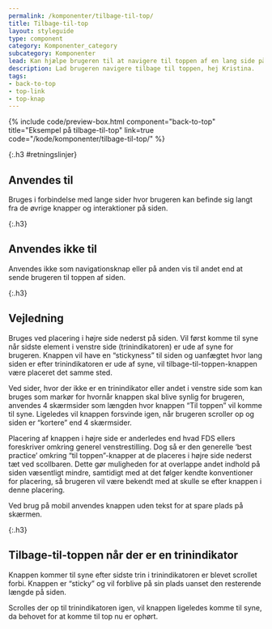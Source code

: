 ```yaml
---
permalink: /komponenter/tilbage-til-top/
title: Tilbage-til-top
layout: styleguide
type: component
category: Komponenter_category
subcategory: Komponenter
lead: Kan hjælpe brugeren til at navigere til toppen af en lang side på en let måde uden at miste overblikket over, hvordan man kommer dertil.
description: Lad brugeren navigere tilbage til toppen, hej Kristina.
tags:
- back-to-top
- top-link
- top-knap
---
```


{% include code/preview-box.html component="back-to-top" title="Eksempel på tilbage-til-top" link=true code="/kode/komponenter/tilbage-til-top/" %}

{:.h3 #retningslinjer}
## Anvendes til

Bruges i forbindelse med lange sider hvor brugeren kan befinde sig langt fra de øvrige knapper og interaktioner på siden.

{:.h3}
## Anvendes ikke til

Anvendes ikke som navigationsknap eller på anden vis til andet end at sende brugeren til toppen af siden.

{:.h3}
## Vejledning

Bruges ved placering i højre side nederst på siden. Vil først komme til syne når sidste element i venstre side (trinindikatoren) er ude af syne for brugeren. Knappen vil have en “stickyness” til siden og uanfægtet hvor lang siden er efter trinindikatoren er ude af syne, vil tilbage-til-toppen-knappen være placeret det samme sted. 

Ved sider, hvor der ikke er en trinindikator eller andet i venstre side som kan bruges som markør for hvornår knappen skal blive synlig for brugeren, anvendes 4 skærmsider som længden hvor knappen “Til toppen” vil komme til syne. Ligeledes vil knappen forsvinde igen, når brugeren scroller op og siden er “kortere” end 4 skærmsider. 

Placering af knappen i højre side er anderledes end hvad FDS ellers foreskriver omkring generel venstrestilling. Dog så er den generelle ‘best practice’ omkring “til toppen”-knapper at de placeres i højre side nederst tæt ved scollbaren. Dette gør muligheden for at overlappe andet indhold på siden væsentligt mindre, samtidigt med at det følger kendte konventioner for placering, så brugeren vil være bekendt med at skulle se efter knappen i denne placering.

Ved brug på mobil anvendes knappen uden tekst for at spare plads på skærmen. 

{:.h3}
## Tilbage-til-toppen når der er en trinindikator

Knappen kommer til syne efter sidste trin i trinindikatoren er blevet scrollet forbi. Knappen er “sticky” og vil forblive på sin plads uanset den resterende længde på siden. 

Scrolles der op til trinindikatoren igen, vil knappen ligeledes komme til syne, da behovet for at komme til top nu er ophørt.
